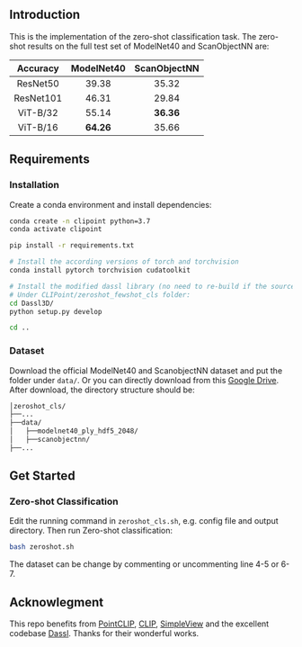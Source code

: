 ## Introduction

This is the implementation of the zero-shot classification task. The zero-shot results on the full test set of ModelNet40 and ScanObjectNN are:

| Accuracy | ModelNet40 | ScanObjectNN |
| :---: | :---: | :---: |
| ResNet50 | 39.38 | 35.32 |
| ResNet101 | 46.31 | 29.84 |
| ViT-B/32 | 55.14 | **36.36** |
| ViT-B/16 | **64.26** | 35.66 |


## Requirements

### Installation
Create a conda environment and install dependencies:
```bash
conda create -n clipoint python=3.7
conda activate clipoint

pip install -r requirements.txt

# Install the according versions of torch and torchvision
conda install pytorch torchvision cudatoolkit

# Install the modified dassl library (no need to re-build if the source code is changed)
# Under CLIPoint/zeroshot_fewshot_cls folder:
cd Dassl3D/
python setup.py develop

cd ..
```

### Dataset
Download the official ModelNet40 and ScanobjectNN dataset and put the folder under `data/`. Or you can directly download from this [Google Drive](https://drive.google.com/drive/folders/145flu-CtXPlhJ2nrSUUe7tmUj1DTts7t?usp=sharing). 
After download, the directory structure should be:
```bash
│zeroshot_cls/
├──...
├──data/
│   ├──modelnet40_ply_hdf5_2048/
│   ├──scanobjectnn/
├──...
```

## Get Started

### Zero-shot Classification
Edit the running command in `zeroshot_cls.sh`, e.g. config file and output directory. Then run Zero-shot classification:
```bash
bash zeroshot.sh
```
The dataset can be change by commenting or uncommenting line 4-5 or 6-7. 


## Acknowlegment
This repo benefits from [PointCLIP](https://github.com/ZrrSkywalker/PointCLIP), [CLIP](https://github.com/openai/CLIP), [SimpleView](https://github.com/princeton-vl/SimpleView) and the excellent codebase [Dassl](https://github.com/KaiyangZhou/Dassl.pytorch). Thanks for their wonderful works.

